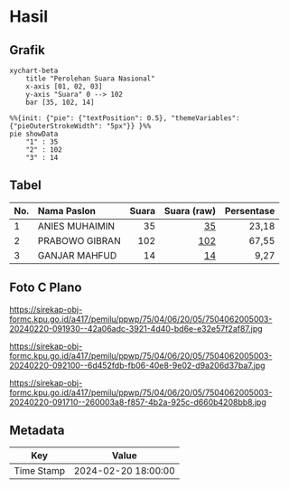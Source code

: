 # Hasil

## Grafik

```mermaid
xychart-beta
    title "Perolehan Suara Nasional"
    x-axis [01, 02, 03]
    y-axis "Suara" 0 --> 102
    bar [35, 102, 14]
```

```mermaid
%%{init: {"pie": {"textPosition": 0.5}, "themeVariables": {"pieOuterStrokeWidth": "5px"}} }%%
pie showData
    "1" : 35
    "2" : 102
    "3" : 14
```

## Tabel

| No. | Nama Paslon    | Suara | Suara (raw) | Persentase |
|:--- |:-------------- | -----:| -----------:| ----------:|
| 1   | ANIES MUHAIMIN | 35    | [35][p-1]   | 23,18      |
| 2   | PRABOWO GIBRAN | 102   | [102][p-2]  | 67,55      |
| 3   | GANJAR MAHFUD  | 14    | [14][p-3]   | 9,27       |


[p-1]: https://github.com/gigit-pemilu/pemilu-2024/blob/main/pilpres/hitung-suara/sub/75-gorontalo/sub/04-pohuwato/sub/06-patilanggio/sub/2005-dulomo/sub/003-tps/sub/paslon-1.txt
[p-2]: https://github.com/gigit-pemilu/pemilu-2024/blob/main/pilpres/hitung-suara/sub/75-gorontalo/sub/04-pohuwato/sub/06-patilanggio/sub/2005-dulomo/sub/003-tps/sub/paslon-2.txt
[p-3]: https://github.com/gigit-pemilu/pemilu-2024/blob/main/pilpres/hitung-suara/sub/75-gorontalo/sub/04-pohuwato/sub/06-patilanggio/sub/2005-dulomo/sub/003-tps/sub/paslon-3.txt

## Foto C Plano

https://sirekap-obj-formc.kpu.go.id/a417/pemilu/ppwp/75/04/06/20/05/7504062005003-20240220-091930--42a06adc-3921-4d40-bd6e-e32e57f2af87.jpg

https://sirekap-obj-formc.kpu.go.id/a417/pemilu/ppwp/75/04/06/20/05/7504062005003-20240220-092100--6d452fdb-fb06-40e8-9e02-d9a206d37ba7.jpg

https://sirekap-obj-formc.kpu.go.id/a417/pemilu/ppwp/75/04/06/20/05/7504062005003-20240220-091710--260003a8-f857-4b2a-925c-d660b4208bb8.jpg


## Metadata

| Key        | Value               |
| ---------- | ------------------- |
| Time Stamp | 2024-02-20 18:00:00 |



